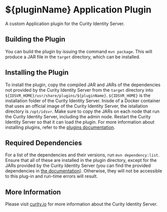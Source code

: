 # ${pluginName} Application Plugin

A custom Application plugin for the Curity Identity Server.

## Building the Plugin

You can build the plugin by issuing the command `mvn package`. This will produce a JAR file in the `target` directory,
which can be installed.

## Installing the Plugin

To install the plugin, copy the compiled JAR and JARs of the dependencies not provided by the Curity Identity Server from the `target` directory into `${IDSVR_HOME}/usr/share/plugins/${pluginName}`. `${IDSVR_HOME}` is the installation folder of the Curity Identity Server. Inisde of a Docker container that uses an official image of the Curity Identity Server, the istallation directory is `/opt/idsvr`. Make sure to copy the JARs on each node that run the Curity Identity Server, including the admin node. Restart the Curity Identity Server so that it can load the plugin. For more information about installing plugins, refer to the [plugins documentation](https://curity.io/docs/idsvr/latest/developer-guide/plugins/index.html#plugin-installation).

## Required Dependencies

For a list of the dependencies and their versions, run ``mvn dependency:list``. Ensure that all of these are installed in
the plugin directory, except for the JARs provided by the Curity Identity Server (you can find the provided dependencies in [the documentation](https://curity.io/docs/idsvr/latest/developer-guide/plugins/index.html#server-provided-dependencies-1)). Otherwise, they will not be accessible to this plug-in and run-time errors will result.

## More Information

Please visit [curity.io](https://curity.io/) for more information about the Curity Identity Server.
